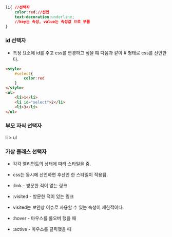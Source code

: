 ```css
li{ //선택자
    color:red;//선언
    text-decoration:underline;
    //key는 속성, value는 속성값 으로 부름
}
```

### id 선택자
- 특정 요소에 id를 주고 css를 변경하고 싶을 떄 다음과 같이 # 형태로 css를 선언한다.
```html
<style>
    #select{
        color:red
    }
</style>
<ul>
    <li>1</li>
    <li id="select">2</li>
    <li>3</li>
</ul>
```

### 부모 자식 선택자
li > ul

### 가상 클래스 선택자
- 각각 엘리먼트의 상태에 따라 스타일을 줌.
- css는 동시에 선언하면 후선언 한 스타일이 적용됨.

- :link - 방문한 적이 없는 링크
- :visited - 방문한 적이 있는 링크
- visited는 보안상 이슈로 사용할 수 있는 속성이 제한적이다.
- :hover - 마우스를 롤오버 했을 때
- :active - 마우스를 클릭했을 때